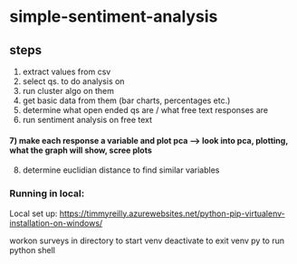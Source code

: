 # simple-sentiment-analysis

## steps
1) extract values from csv
2) select qs. to do analysis on
3) run cluster algo on them
4) get basic data from them (bar charts, percentages etc.)
5) determine what open ended qs are / what free text responses are
6) run sentiment analysis on free text
#### 7) make each response a variable and plot pca --> look into pca, plotting, what the graph will show, scree plots 
8) determine euclidian distance to find similar variables


### Running in local:
Local set up: https://timmyreilly.azurewebsites.net/python-pip-virtualenv-installation-on-windows/

workon surveys in directory to start venv
deactivate to exit venv
py to run python shell